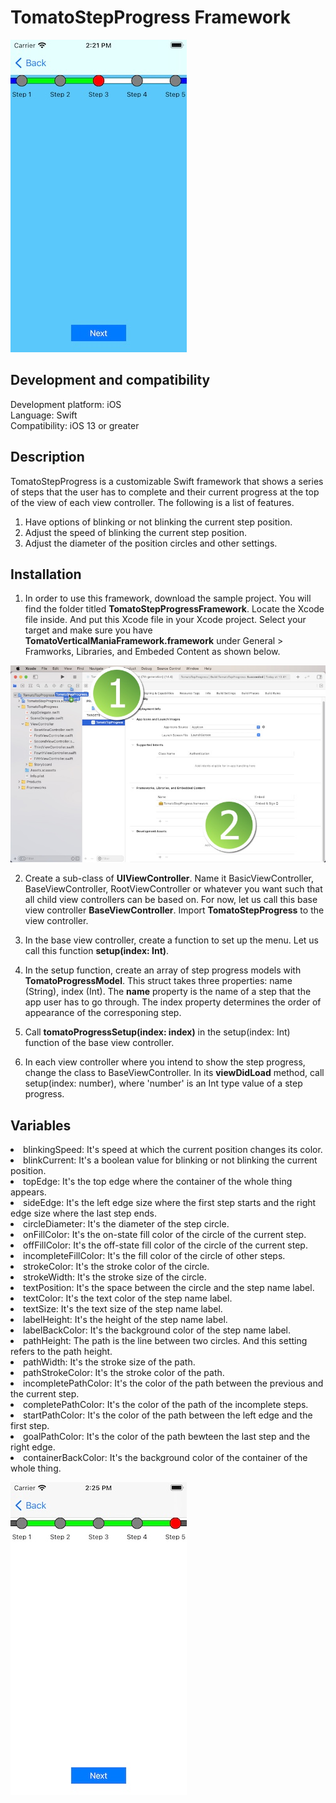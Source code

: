# TomatoStepProgress Framework

![](Screenshots/Screenshot_001.jpg)

<h2>Development and compatibility</h2>

Development platform: iOS<br/>
Language: Swift<br/>
Compatibility: iOS 13 or greater<br/>

<h2>Description</h2>

TomatoStepProgress is a customizable Swift framework that shows a series of steps that the user has to complete and their current progress at the top of the view of each view controller.  The following is a list of features.

<ol>
<li>Have options of blinking or not blinking the current step position.</li>
<li>Adjust the speed of blinking the current step position.</li>
<li>Adjust the diameter of the position circles and other settings.</li>
</ol>

<h2>Installation</h2>

1. In order to use this framework, download the sample project.  You will find the folder titled **TomatoStepProgressFramework**.  Locate the Xcode file inside.  And put this Xcode file in your Xcode project.  Select your target and make sure you have **TomatoVerticalManiaFramework.framework** under General > Framworks, Libraries, and Embeded Content as shown below.

![](Screenshots/Screenshot_002.jpg)

2. Create a sub-class of **UIViewController**.  Name it BasicViewController, BaseViewController, RootViewController or whatever you want such that all child view controllers can be based on.  For now, let us call this base view controller **BaseViewController**.  Import **TomatoStepProgress** to the view controller.

3. In the base view controller, create a function to set up the menu.  Let us call this function **setup(index: Int)**.

4. In the setup function, create an array of step progress models with **TomatoProgressModel**.  This struct takes three properties: name (String), index (Int).  The **name** property is the name of a step that the app user has to go through.  The index property determines the order of appearance of the corresponing step.

5. Call **tomatoProgressSetup(index: index)** in the setup(index: Int) function of the base view controller.

7. In each view controller where you intend to show the step progress, change the class to BaseViewController.  In its **viewDidLoad** method, call setup(index: number), where 'number' is an Int type value of a step progress.

<h2>Variables</h2>

<li>blinkingSpeed: It's speed at which the current position changes its color.</li>
<li>blinkCurrent: It's a boolean value for blinking or not blinking the current position.</li>

<li>topEdge: It's the top edge where the container of the whole thing appears.</li>
<li>sideEdge: It's the left edge size where the first step starts and the right edge size where the last step ends.</li>

<li>circleDiameter: It's the diameter of the step circle.</li>
<li>onFillColor: It's the on-state fill color of the circle of the current step.</li>
<li>offFillColor: It's the off-state fill color of the circle of the current step.</li>
<li>incompleteFillColor: It's the fill color of the circle of other steps.</li>
<li>strokeColor: It's the stroke color of the circle.</li>
<li>strokeWidth: It's the stroke size of the circle.</li>

<li>textPosition: It's the space between the circle and the step name label.</li>
<li>textColor: It's the text color of the step name label.</li>
<li>textSize: It's the text size of the step name label.</li>
<li>labelHeight: It's the height of the step name label.</li>
<li>labelBackColor: It's the background color of the step name label.</li>

<li>pathHeight: The path is the line between two circles.  And this setting refers to the path height.</li>
<li>pathWidth: It's the stroke size of the path.</li>
<li>pathStrokeColor: It's the stroke color of the path.</li>
<li>incompletePathColor: It's the color of the path between the previous and the current step.</li>
<li>completePathColor: It's the color of the path of the incomplete steps.</li>
<li>startPathColor: It's the color of the path between the left edge and the first step.</li>
<li>goalPathColor: It's the color of the path bewteen the last step and the right edge.</li>
<li>containerBackColor: It's the background color of the container of the whole thing.</li>

![](Screenshots/Screenshot_003.jpg)
